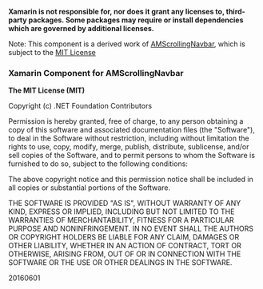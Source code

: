 **Xamarin is not responsible for, nor does it grant any licenses to, third-party packages. Some packages may require or install dependencies which are governed by additional licenses.**

Note: This component is a derived work of [AMScrollingNavbar](https://github.com/andreamazz/AMScrollingNavbar), which is subject to the [MIT License](https://github.com/andreamazz/AMScrollingNavbar/blob/master/LICENSE)

### Xamarin Component for AMScrollingNavbar

**The MIT License (MIT)**

Copyright (c) .NET Foundation Contributors

Permission is hereby granted, free of charge, to any person obtaining a copy of this software and associated documentation files (the "Software"), to deal in the Software without restriction, including without limitation the rights to use, copy, modify, merge, publish, distribute, sublicense, and/or sell copies of the Software, and to permit persons to whom the Software is furnished to do so, subject to the following conditions:

The above copyright notice and this permission notice shall be included in all copies or substantial portions of the Software.

THE SOFTWARE IS PROVIDED "AS IS", WITHOUT WARRANTY OF ANY KIND, EXPRESS OR IMPLIED, INCLUDING BUT NOT LIMITED TO THE WARRANTIES OF MERCHANTABILITY, FITNESS FOR A PARTICULAR PURPOSE AND NONINFRINGEMENT. IN NO EVENT SHALL THE AUTHORS OR COPYRIGHT HOLDERS BE LIABLE FOR ANY CLAIM, DAMAGES OR OTHER LIABILITY, WHETHER IN AN ACTION OF CONTRACT, TORT OR OTHERWISE, ARISING FROM, OUT OF OR IN CONNECTION WITH THE SOFTWARE OR THE USE OR OTHER DEALINGS IN THE SOFTWARE.

20160601
